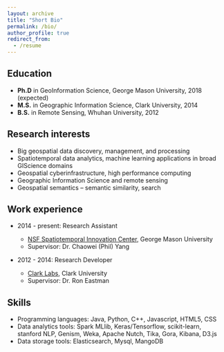 ```yaml
---
layout: archive
title: "Short Bio"
permalink: /bio/
author_profile: true
redirect_from:
  - /resume
---
```


## Education

* __Ph.D__ in GeoInformation Science, George Mason University, 2018 (expected)
* __M.S.__ in Geographic Information Science, Clark University, 2014
* __B.S.__ in Remote Sensing, Whuhan University, 2012


## Research interests

* Big geospatial data discovery, management, and processing
* Spatiotemporal data analytics, machine learning applications in broad GIScience domains
* Geospatial cyberinfrastructure, high performance computing
* Geographic Information Science and remote sensing
* Geospatial semantics – semantic similarity, search

## Work experience

* 2014 - present: Research Assistant
  * [NSF Spatiotemporal Innovation Center](http://stcenter.net/stc/), George Mason University
  * Supervisor: Dr. Chaowei (Phil) Yang

* 2012 - 2014: Research Developer
  * [Clark Labs](https://clarklabs.org/), Clark University
  * Supervisor: Dr. Ron Eastman
  
## Skills

* Programming languages: Java, Python, C++, Javascript, HTML5, CSS
* Data analytics tools: Spark MLlib, Keras/Tensorflow, scikit-learn, stanford NLP, Genism, Weka, Apache Nutch, Tika, Gora, Kibana, D3.js
* Data storage tools: Elasticsearch, Mysql, MangoDB


